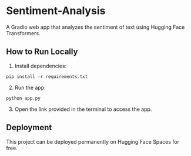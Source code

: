 # Sentiment-Analysis

A Gradio web app that analyzes the sentiment of text using Hugging Face Transformers.


## How to Run Locally


1. Install dependencies:
```
pip install -r requirements.txt
```


2. Run the app:
```
python app.py
```


3. Open the link provided in the terminal to access the app.


## Deployment


This project can be deployed permanently on Hugging Face Spaces for free.
